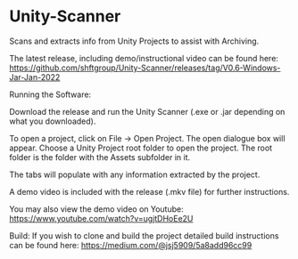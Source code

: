 # Unity-Scanner
Scans and extracts info from Unity Projects to assist with Archiving.

The latest release, including demo/instructional video can be found here:
https://github.com/shftgroup/Unity-Scanner/releases/tag/V0.6-Windows-Jar-Jan-2022



Running the Software:

Download the release and run the Unity Scanner (.exe or .jar depending on what you downloaded).  

To open a project, click on File -> Open Project.  The open dialogue box will appear.  Choose a Unity Project root folder to open the project.  The root folder is the folder with the Assets subfolder in it.

The tabs will populate with any information extracted by the project.  

A demo video is included with the release (.mkv file) for further instructions.

You may also view the demo video on Youtube: https://www.youtube.com/watch?v=ugjtDHoEe2U


Build:
If you wish to clone and build the project detailed build instructions can be found here:   https://medium.com/@jsj5909/5a8add96cc99
